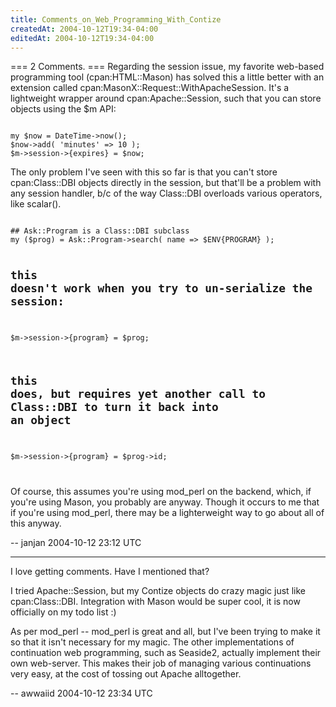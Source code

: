 ```yaml
---
title: Comments_on_Web_Programming_With_Contize
createdAt: 2004-10-12T19:34-04:00
editedAt: 2004-10-12T19:34-04:00
---
```


=== 2 Comments. ===
Regarding the session issue, my favorite web-based programming tool (cpan:HTML::Mason) has solved this a little better with an extension called cpan:MasonX::Request::WithApacheSession.  It's a lightweight wrapper around cpan:Apache::Session, such that you can store objects using the $m API:

<code>
my $now = DateTime->now();
$now->add( 'minutes' => 10 );
$m->session->{expires} = $now;
</code>

The only problem I've seen with this so far is that you can't store cpan:Class::DBI objects directly in the session, but that'll be a problem with any session handler, b/c of the way Class::DBI overloads various operators, like scalar().

<code>
## Ask::Program is a Class::DBI subclass
my ($prog) = Ask::Program->search( name => $ENV{PROGRAM} );

## this doesn't work when you try to un-serialize the session:
$m->session->{program} = $prog;

## this does, but requires yet another call to Class::DBI to turn it back into an object
$m->session->{program} = $prog->id;

</code>

Of course, this assumes you're using mod_perl on the backend, which, if you're using Mason, you probably are anyway.  Though it occurs to me that if you're using mod_perl, there may be a lighterweight way to go about all of this anyway.

-- janjan 2004-10-12 23:12 UTC

----
I love getting comments. Have I mentioned that?

I tried Apache::Session, but my Contize objects do crazy magic just like cpan:Class::DBI. Integration with Mason would be super cool, it is now officially on my todo list :)

As per mod_perl -- mod_perl is great and all, but I've been trying to make it so that it isn't necessary for my magic. The other implementations of continuation web programming, such as Seaside2, actually implement their own web-server. This makes their job of managing various continuations very easy, at the cost of tossing out Apache alltogether.

-- awwaiid 2004-10-12 23:34 UTC


